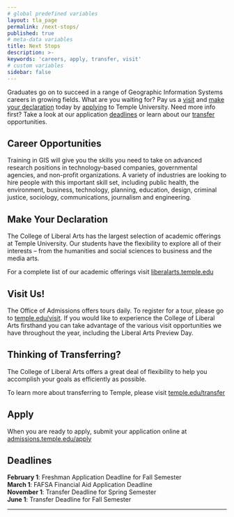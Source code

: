 ```yaml
---
# global predefined variables
layout: tla_page
permalink: /next-stops/
published: true
# meta-data variables
title: Next Stops
description: >-
keywords: 'careers, apply, transfer, visit'
# custom variables
sidebar: false
---
```

Graduates go on to succeed in a range of Geographic Information Systems careers in growing fields. What are you waiting for? Pay us a [visit](#visit) and [make your declaration](#make-your-declaration) today by [applying](#apply) to Temple University. Need more info first? Take a look at our application [deadlines](#deadlines) or learn about our [transfer](#thinking-of-transferring) opportunities.

## Career Opportunities
Training in GIS will give you the skills you need to take on advanced research positions in technology-based companies, governmental agencies, and non-profit organizations. A variety of industries are looking to hire people with this important skill set, including public health, the environment, business, technology, planning, education, design, criminal justice, sociology, communications, journalism and engineering.

## Make Your Declaration
The College of Liberal Arts has the largest selection of academic offerings at Temple University. Our students have the flexibility to explore all of their interests – from the humanities and social sciences to business and the media arts.

For a complete list of our academic offerings visit [liberalarts.temple.edu](http://liberalarts.temple.edu)

## Visit Us!
The Office of Admissions offers tours daily. To register for a tour, please go to [temple.edu/visit](http://temple.edu/visit). If you would like to experience the College of Liberal Arts firsthand you can take advantage of the various visit opportunities we have throughout the year, including the Liberal Arts Preview Day.

## Thinking of Transferring?
The College of Liberal Arts offers a great deal of flexibility to help you accomplish your goals as efficiently as possible.

To learn more about transferring to Temple, please visit [temple.edu/transfer](http://temple.edu/transfer)

## Apply
When you are ready to apply, submit your application online at [admissions.temple.edu/apply](http://admissions.temple.edu/apply)

## Deadlines

**February 1**: Freshman Application Deadline for Fall Semester<br>
**March 1**: FAFSA Financial Aid Application Deadline<br>
**November 1**: Transfer Deadline for Spring Semester<br>
**June 1**: Transfer Deadline for Fall Semester

___

<script type="text/javascript" src="https://form.jotform.com/jsform/81065159888167"></script>
